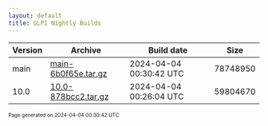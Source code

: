 ```yaml
---
layout: default
title: GLPI Nightly Builds
---
```


Version|Archive|Build date|Size
---|---|---|---
main|[main-6b0f65e.tar.gz](main-6b0f65e.tar.gz)|2024-04-04 00:30:42 UTC|78748950
10.0|[10.0-878bcc2.tar.gz](10.0-878bcc2.tar.gz)|2024-04-04 00:26:04 UTC|59804670

<font size="1">Page generated on 2024-04-04 00:30:42 UTC</font>
